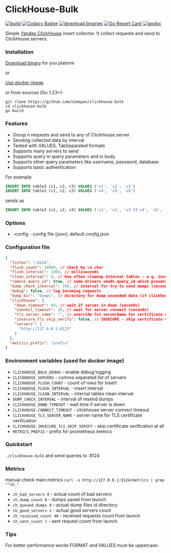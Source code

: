# ClickHouse-Bulk

[![build](https://github.com/nikepan/clickhouse-bulk/actions/workflows/test.yml/badge.svg)](https://github.com/nikepan/clickhouse-bulk/actions/workflows/test.yml)
[![Codacy Badge](https://app.codacy.com/project/badge/Coverage/e25b965fe6094daa88cfb23968adefa4)](https://app.codacy.com/gh/nikepan/clickhouse-bulk/dashboard?utm_source=gh&utm_medium=referral&utm_content=&utm_campaign=Badge_coverage)
[![download binaries](https://img.shields.io/badge/binaries-download-blue.svg)](https://github.com/nikepan/clickhouse-bulk/releases)
[![Go Report Card](https://goreportcard.com/badge/github.com/nikepan/clickhouse-bulk)](https://goreportcard.com/report/github.com/nikepan/clickhouse-bulk)
[![godoc](http://img.shields.io/badge/godoc-reference-blue.svg?style=flat)](https://godoc.org/github.com/nikepan/clickhouse-bulk)

Simple [Yandex ClickHouse](https://clickhouse.yandex/) insert collector. It collect requests and send to ClickHouse servers.


### Installation

[Download binary](https://github.com/nikepan/clickhouse-bulk/releases) for you platorm

or

[Use docker image](https://hub.docker.com/r/nikepan/clickhouse-bulk/)


or from sources (Go 1.23+):

```text
git clone https://github.com/nikepan/clickhouse-bulk
cd clickhouse-bulk
go build
```


### Features
- Group n requests and send to any of ClickHouse server
- Sending collected data by interval
- Tested with VALUES, TabSeparated formats
- Supports many servers to send
- Supports query in query parameters and in body
- Supports other query parameters like username, password, database
- Supports basic authentication


For example:
```sql
INSERT INTO table3 (c1, c2, c3) VALUES ('v1', 'v2', 'v3')
INSERT INTO table3 (c1, c2, c3) VALUES ('v4', 'v5', 'v6')
```
sends as
```sql
INSERT INTO table3 (c1, c2, c3) VALUES ('v1', 'v2', 'v3')('v4', 'v5', 'v6')
```


### Options
- -config - config file (json); default _config.json_


### Configuration file
```json lines
{
  "listen": ":8124",
  "flush_count": 10000, // check by \n char
  "flush_interval": 1000, // milliseconds
  "clean_interval": 0, // how often cleanup internal tables - e.g. inserts to different temporary tables, or as workaround for query_id etc. milliseconds
  "remove_query_id": true, // some drivers sends query_id which prevents inserts to be batched
  "dump_check_interval": 300, // interval for try to send dumps (seconds); -1 to disable
  "debug": false, // log incoming requests
  "dump_dir": "dumps", // directory for dump unsended data (if clickhouse errors)
  "clickhouse": {
    "down_timeout": 60, // wait if server in down (seconds)
    "connect_timeout": 10, // wait for server connect (seconds)
    "tls_server_name": "", // override TLS serverName for certificate verification (e.g. in cases you share same "cluster" certificate across multiple nodes)
    "insecure_tls_skip_verify": false, // INSECURE - skip certificate verification at all
    "servers": [
      "http://127.0.0.1:8123"
    ]
  },
  "metrics_prefix": "prefix"
}
```

### Environment variables (used for docker image)

* `CLICKHOUSE_BULK_DEBUG` - enable debug logging
* `CLICKHOUSE_SERVERS` - comma separated list of servers
* `CLICKHOUSE_FLUSH_COUNT` - count of rows for insert
* `CLICKHOUSE_FLUSH_INTERVAL` - insert interval
* `CLICKHOUSE_CLEAN_INTERVAL` - internal tables clean interval
* `DUMP_CHECK_INTERVAL` - interval of resend dumps
* `CLICKHOUSE_DOWN_TIMEOUT` - wait time if server is down
* `CLICKHOUSE_CONNECT_TIMEOUT` - clickhouse server connect timeout
* `CLICKHOUSE_TLS_SERVER_NAME` - server name for TLS certificate verification
* `CLICKHOUSE_INSECURE_TLS_SKIP_VERIFY` - skip certificate verification at all
* `METRICS_PREFIX` - prefix for prometheus metrics

### Quickstart

`./clickhouse-bulk`
and send queries to :8124

### Metrics
manual check main metrics
`curl -s http://127.0.0.1:8124/metrics | grep "^ch_"`
* `ch_bad_servers 0` - actual count of bad servers
* `ch_dump_count 0` - dumps saved from launch
* `ch_queued_dumps 0` - actual dump files id directory
* `ch_good_servers 1` - actual good servers count
* `ch_received_count 40` - received requests count from launch
* `ch_sent_count 1` - sent request count from launch


### Tips

For better performance words FORMAT and VALUES must be uppercase.
